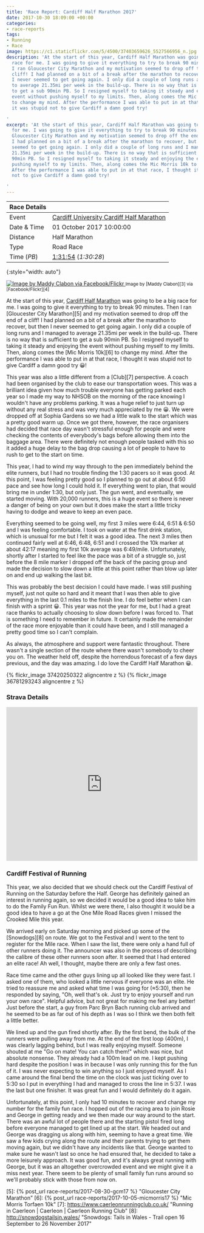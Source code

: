 ```yaml
---
title: 'Race Report: Cardiff Half Marathon 2017'
date: 2017-10-30 18:09:00 +00:00
categories:
- race-reports
tags:
- Running
- Race
image: https://c1.staticflickr.com/5/4500/37403659626_5527566956_n.jpg
description: 'At the start of this year, Cardiff Half Marathon was going to be a big
  race for me. I was going to give it everything to try to break 90 minutes. Then
  I ran Gloucester City Marathon and my motivation seemed to drop off the end of a
  cliff! I had planned on a bit of a break after the marathon to recover, but then
  I never seemed to get going again. I only did a couple of long runs and I managed
  to average 21.35mi per week in the build-up. There is no way that is sufficient
  to get a sub 90min PB. So I resigned myself to taking it steady and enjoying the
  event without pushing myself to my limits. Then, along comes the Mic Morris 10k
  to change my mind. After the performance I was able to put in at that race, I thought
  it was stupid not to give Cardiff a damn good try!

'
excerpt: 'At the start of this year, Cardiff Half Marathon was going to be a big race
  for me. I was going to give it everything to try to break 90 minutes. Then I ran
  Gloucester City Marathon and my motivation seemed to drop off the end of a cliff!
  I had planned on a bit of a break after the marathon to recover, but then I never
  seemed to get going again. I only did a couple of long runs and I managed to average
  21.35mi per week in the build-up. There is no way that is sufficient to get a sub
  90min PB. So I resigned myself to taking it steady and enjoying the event without
  pushing myself to my limits. Then, along comes the Mic Morris 10k to change my mind.
  After the performance I was able to put in at that race, I thought it was stupid
  not to give Cardiff a damn good try!

'
---
```


| Race Details |                                               |
|--------------|-----------------------------------------------|
| Event        | [Cardiff University Cardiff Half Marathon][1] |
| Date & Time  | 01 October 2017 10:00:00                      |
| Distance     | Half Marathon                                 |
| Type         | Road Race                                     |
| Time (_PB_)  | [1:31:54][2] (_1:30:28_)                      |
{:style="width: auto"}

<div class='flickr image alignright'>
<span>
  <a title='Image by Maddy Clabon via Facebook/Flickr' href='https://c1.staticflickr.com/5/4500/37403659626_ea9402a5d6_o.jpg' class='image'>
    <img src='https://c1.staticflickr.com/5/4500/37403659626_5527566956_n.jpg' alt='Image by Maddy Clabon via Facebook/Flickr' />
  </a>
  <a title='View on Flickr' href='https://www.flickr.com/photos/149739988@N02/37403659626/' class='flickrlink'> </a>
</span>
<small class='aligncentre' markdown='1'>Image by [Maddy Clabon][3] via [Facebook/Flickr][4]</small>
</div>

At the start of this year, [Cardiff Half Marathon][1] was going to be a big race for me. I was going to give it everything to try to break 90 minutes. Then I ran [Gloucester City Marathon][5] and my motivation seemed to drop off the end of a cliff! I had planned on a bit of a break after the marathon to recover, but then I never seemed to get going again. I only did a couple of long runs and I managed to average 21.35mi per week in the build-up. There is no way that is sufficient to get a sub 90min PB. So I resigned myself to taking it steady and enjoying the event without pushing myself to my limits. Then, along comes the [Mic Morris 10k][6] to change my mind. After the performance I was able to put in at that race, I thought it was stupid not to give Cardiff a damn good try :grinning:!

This year was also a little different from a [Club][7] perspective. A coach had been organised by the club to ease our transportation woes. This was a brilliant idea given how much trouble everyone has getting parked each year so I made my way to NHSOB on the morning of the race knowing I wouldn't have any problems parking. It was a huge relief to just turn up without any real stress and was very much appreciated by me :grinning:. We were dropped off at Sophia Gardens so we had a little walk to the start which was a pretty good warm up. Once we got there, however, the race organisers had decided that race day wasn't stressful enough for people and were checking the contents of everybody's bags before allowing them into the baggage area. There were definitely not enough people tasked with this so it added a huge delay to the bag drop causing a lot of people to have to rush to get to the start on time.

This year, I had to wind my way through to the pen immediately behind the elite runners, but I had no trouble finding the 1:30 pacers so it was good. At this point, I was feeling pretty good so I planned to go out at about 6:50 pace and see how long I could hold it. If everything went to plan, that would bring me in under 1:30, but only just. The gun went, and eventually, we started moving. With 20,000 runners, this is a huge event so there is never a danger of being on your own but it does make the start a little tricky having to dodge and weave to keep an even pace.

Everything seemed to be going well, my first 3 miles were 6:44, 6:51 & 6:50 and I was feeling comfortable. I took on water at the first drink station, which is unusual for me but I felt it was a good idea. The next 3 miles then continued fairly well at 6:46, 6:48, 6:51 and I crossed the 10k marker at about 42:17 meaning my first 10k average was 6:49/mile. Unfortunately, shortly after I started to feel like the pace was a bit of a struggle so, just before the 8 mile marker I dropped off the back of the pacing group and made the decision to slow down a little at this point rather than blow up later on and end up walking the last bit.

This was probably the best decision I could have made. I was still pushing myself, just not quite so hard and it meant that I was then able to give everything in the last 0.1 miles to the finish line. I do feel better when I can finish with a sprint :grinning:. This year was not the year for me, but I had a great race thanks to actually choosing to slow down before I was forced to. That is something I need to remember in future. It certainly made the remainder of the race more enjoyable than it could have been, and I still managed a pretty good time so I can't complain.

As always, the atmosphere and support were fantastic throughout. There wasn't a single section of the route where there wasn't somebody to cheer you on. The weather held off, despite the horrendous forecast of a few days previous, and the day was amazing. I do love the Cardiff Half Marathon :grinning:.

{% flickr_image 37420250322 aligncentre z %}
{% flickr_image 36781293243 aligncentre z %}

### Strava Details

<iframe height='405' width='100%' frameborder='0' allowtransparency='true' scrolling='no'
  src='https://www.strava.com/activities/1210292642/embed/d241d471391ae532df07e067d7a8e889d76cceb5'>
</iframe>

### Cardiff Festival of Running

This year, we also decided that we should check out the Cardiff Festival of Running on the Saturday before the Half. George has definitely gained an interest in running again, so we decided it would be a good idea to take him to do the Family Fun Run. Whilst we were there, I also thought it would be a good idea to have a go at the One Mile Road Races given I missed the Crooked Mile this year.

We arrived early on Saturday morning and picked up some of the [Snowdogs][8] on route. We got to the Festival and I went to the tent to register for the Mile race. When I saw the list, there were only a hand full of other runners doing it. The announcer was also in the process of describing the calibre of these other runners soon after. It seemed that I had entered an elite race! Ah well, I thought, maybe there are only a few fast ones.

Race time came and the other guys lining up all looked like they were fast. I asked one of them, who looked a little nervous if everyone was an elite. He tried to reassure me and asked what time I was going for (&asymp;5:30), then he responded by saying, "Oh, well that's ok. Just try to enjoy yourself and run your own race". Helpful advice, but not great for making me feel any better! Just before the start, a guy from Parc Bryn Bach running club arrived and he seemed to be as far out of his depth as I was so I think we then both felt a little better.

We lined up and the gun fired shortly after. By the first bend, the bulk of the runners were pulling away from me. At the end of the first loop (400m), I was clearly lagging behind, but I was really enjoying myself. Someone shouted at me "Go on mate! You can catch them!" which was nice, but absolute nonsense. They already had a 100m lead on me. I kept pushing hard despite the position I was in because I was only running this for the fun of it. I was never expecting to win anything so I just enjoyed myself. As I came around the final bend the time on the clock was just ticking over to 5:30 so I put in everything I had and managed to cross the line in 5:37. I was the last but one finisher. It was great fun and I would definitely do it again.

Unfortunately, at this point, I only had 10 minutes to recover and change my number for the family fun race. I hopped out of the racing area to join Rosie and George in getting ready and we then made our way around to the start. There was an awful lot of people there and the starting pistol fired long before everyone managed to get lined up at the start. We headed out and George was dragging us along with him, seeming to have a great time. We saw a few kids crying along the route and their parents trying to get them moving again, but we didn't have any incidents like that. George wanted to make sure he wasn't last so once he had ensured that, he decided to take a more leisurely approach. It was good fun, and it's always great running with George, but it was an altogether overcrowded event and we might give it a miss next year. There seem to be plenty of small family fun runs around so we'll probably stick with those from now on.

[1]: http://www.cardiffhalfmarathon.co.uk/ "Home - Cardiff Half Marathon"
[2]: http://tdleventservices.co.uk/race-results.php?event=2776&club=CAERLEON+RUNNING+CLUB "Results for Caerleon Running Club Runners"
[3]: https://www.facebook.com/ruby.clabon "Maddy Clabon"
[4]: https://www.flickr.com/photos/149739988@N02/ "Caerleon Running Club"
[5]: {% post_url race-reports/2017-08-30-gcm17 %} "Gloucester City Marathon"
[6]: {% post_url race-reports/2017-10-05-micmorris17 %} "Mic Morris Torfaen 10k"
[7]: https://www.caerleonrunningclub.co.uk/ "Running in Caerleon | Caerleon | Caerleon Running Club"
[8]: http://snowdogstailsin.wales/ "Snowdogs: Tails in Wales - Trail open 16 September to 26 November 2017"
